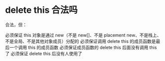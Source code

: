 # delete this 合法吗

合法，但：

必须保证 this 对象是通过 new（不是 new[]、不是 placement new、不是栈上、不是全局、不是其他对象成员）分配的
必须保证调用 delete this 的成员函数是最后一个调用 this 的成员函数
必须保证成员函数的 delete this 后面没有调用 this 了
必须保证 delete this 后没有人使用了
